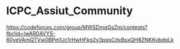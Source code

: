 # ICPC_Assiut_Community
https://codeforces.com/group/MWSDmqGsZm/contests?fbclid=IwAR0AVYS-60yeVAmQTVw0BPm1Jc1rHwHFkg2y3pqsCdxBsxQH8ZNKKvbdqLk

